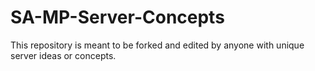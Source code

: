 # SA-MP-Server-Concepts
This repository is meant to be forked and edited by anyone with unique server ideas or concepts.
